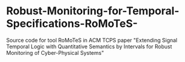 # Robust-Monitoring-for-Temporal-Specifications-RoMoTeS-
Source code for tool RoMoTeS in ACM TCPS paper "Extending Signal Temporal Logic with Quantitative Semantics by Intervals for Robust Monitoring of Cyber-Physical Systems"
